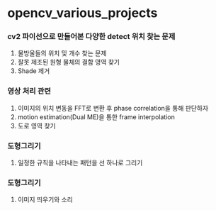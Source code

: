 # opencv_various_projects

### cv2 파이선으로 만들어본 다양한 detect 위치 찾는 문제
  1. 물방울들의 위치 및 개수 찾는 문제
  2. 잘못 제조된 원형 물체의 결함 영역 찾기
  3. Shade 제거

### 영상 처리 관련
  1. 이미지의 위치 변동을 FFT로 변환 후 phase correlation을 통해 판단하자
  2. motion estimation(Dual ME)을 통한 frame interpolation
  3. 도로 영역 찾기

### 도형그리기
  1. 일정한 규칙을 나타내는 패턴을 선 하나로 그리기


### 도형그리기
  1. 이미지 띄우기와 소리 
